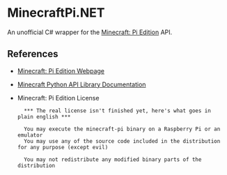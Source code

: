 # MinecraftPi.NET

An unofficial C# wrapper for the [Minecraft: Pi Edition](https://www.minecraft.net/en-us/edition/pi) API.

## References

- [Minecraft: Pi Edition Webpage](https://www.minecraft.net/en-us/edition/pi)
- [Minecraft Python API Library Documentation](https://www.stuffaboutcode.com/p/minecraft-api-reference.html)

- Minecraft: Pi Edition License

        *** The real license isn't finished yet, here's what goes in plain english ***

        You may execute the minecraft-pi binary on a Raspberry Pi or an emulator
        You may use any of the source code included in the distribution for any purpose (except evil)

        You may not redistribute any modified binary parts of the distribution